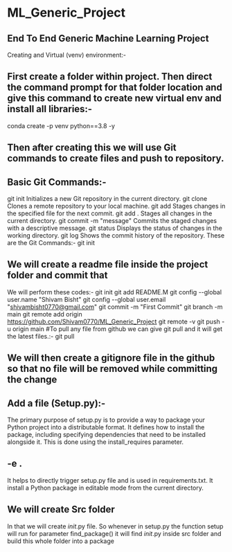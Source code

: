 # ML_Generic_Project

## End To End Generic Machine Learning Project
Creating and Virtual (venv) environment:-
## First create a folder within project. Then direct the command prompt for that folder location and give this command to create new virtual env and install all libraries:-
conda create -p venv python==3.8 -y
## Then after creating this we will use Git commands to create files and push to repository.
## Basic Git Commands:-
git init
Initializes a new Git repository in the current directory.
git clone <repository>
Clones a remote repository to your local machine.
git add <file>
Stages changes in the specified file for the next commit.
git add .
Stages all changes in the current directory.
git commit -m "message"
Commits the staged changes with a descriptive message.
git status
Displays the status of changes in the working directory.
git log
Shows the commit history of the repository.
These are the Git Commands:-
git init
## We will create a readme file inside the project folder and commit that
We will perform these codes:-
git init
git add README.M
git config --global user.name "Shivam Bisht"
git config --global user.email "shivambisht0770@gmail.com"
git commit -m "First Commit"
git branch -m main
git remote add origin https://github.com/Shivam0770/ML_Generic_Project
git remote -v
git push -u origin main
#To pull any file from github we can give git pull and it will get the latest files.:-  git pull
## We will then create a gitignore file in the github so that no file will be removed while committing the change

## Add a file (Setup.py):-
The primary purpose of setup.py is to provide a way to package your Python project into a distributable format.
It defines how to install the package, including specifying dependencies that need to be installed alongside it. This is done using the install_requires parameter.

## -e . 
It helps to directly trigger setup.py file and is used in requirements.txt. It install a Python package in editable mode from the current directory.

## We will create Src folder
In that we will create _init_.py file. So whenever in setup.py the function setup will run for parameter find_package() it will find _init_.py inside src folder and build this whole folder into a package
